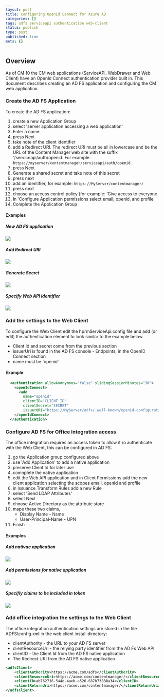 ```yaml
---
layout: post
title: Configuring OpenId Connect for Azure AD
categories: []
tags: adfs serviceapi authentication web-client
status: publish
type: post
published: true
meta: {}
---
```


## Overview

As of CM 10 the CM web applications (ServiceAPI, WebDrawer and Web Client) have an OpenId Connect authentication provider built in. This document describes creating an AD FS application and configuring the CM web application.

### Create the AD FS  Application

To create the AD FS application:

1. create a new Application Group
1. select 'server application accessing a web application'
1. Enter a name.
1. press Next
1. take note of the client identifier
1. add a Redirect URI. The redirect URI must be all in lowercase and be the URL of the Content Manager web site with the suffix '/serviceapi/auth/openid.  For example: `https://myserver/contentmanager/serviceapi/auth/openid`.
1. press Next
1. Generate a shared secret and take note of this secret
1. press next
1. add an identifier, for example: `https://MyServer/contentmanager/`
1. press next
1. choose an access control policy (for example: 'Give access to everyone
1. In 'Configure Application permissions select email, openid, and profile
1. Complete the Application Group

#### Examples

##### New AD FS application
![](/images/oidc_adfs_1.png)

##### Add Redirect URI
![](/images/oidc_adfs_2.png)

##### Generate Secret
![](/images/oidc_adfs_3.png)

##### Specify Web API identifier
![](/images/oidc_adfs_4.png)


### Add the settings to the Web Client

To configure the Web Client  edit the hprmServiceApi.config file and add (or edit) the authentication element to look similar to the example below.
 
 * Client Id and secret come from the previous section
 * issuerUri is found in the AD FS console - Endpoints, in the OpenID Connect section
 * name must be 'openid'

#### Example
```xml
  <authentication allowAnonymous="false" slidingSessionMinutes="30">
    <openIdConnect>
      <add 
		name="openid" 
		clientID="CLIENT_ID" 
		clientSecret="SECRET" 
		issuerURI="https://MyServer/adfs/.well-known/openid-configuration"/>
    </openIdConnect>
  </authentication>
```

### Configure AD FS for Office Integration access

The office integration requires an access token to allow it ro authenticate with the Web Client, this can be configured in AD FS:

1. go the Application group configured above
1. use 'Add Application' to add a native application
1. preserve Client Id for later use
1. comnplete the native application
1. edit the Web API application and in Client Permissions add the new client application selecting the scopes email, openid and profile
1. in Issuance Transform Rules add a new Rule 
1. select 'Send LDAP Attributes' 
1. select Next
1. choose Active Directory as the attribute store
1. mape these two claims, 
	* Display Name - Name
	* User-Principal-Name - UPN
1. Finish

#### Examples

##### Add nativae application
![](/images/oidc_adfs_5.png)

##### Add permissions for native application
![](/images/oidc_adfs_6.png)

##### Specifiy claims to be included in token
![](/images/oidc_adfs_7.png)

### Add office integration the settings to the Web Client

The office integration authentication settings are stored in the file ADFS\config.xml in the web client install directory:
 * clientAuthority - the URL to your AD FS server
 * clientResourceUri - the relying party identifier from the AD Fs Web API
 * clientID - the Client Id from the AD FS native application
 * The Redirect URI from the AD FS native application


```xml
<adfsClient>
	<clientAuthority>https://acme.com/adfs</clientAuthority>
	<clientResourceUri>https://acme.com/contentmanager/</clientResourceUri>
	<clientID>ab762716-544d-4aeb-a526-687b73838a34</clientID>
	<clientReturnUri>https://acme.com/contentmanager/</clientReturnUri>
</adfsClient>
```